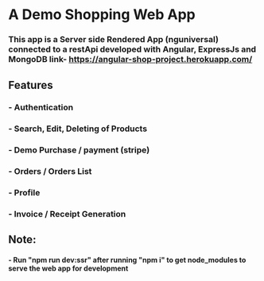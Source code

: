 # A Demo Shopping Web App
### This app is a Server side Rendered App (nguniversal) connected to a restApi developed with Angular, ExpressJs and MongoDB link- https://angular-shop-project.herokuapp.com/

## Features

### - Authentication
### - Search, Edit, Deleting of Products
### - Demo Purchase / payment (stripe)
### - Orders / Orders List
### - Profile
### - Invoice / Receipt Generation

## Note:
#### - Run "npm run dev:ssr" after running "npm i" to get node_modules to serve the web app for development
